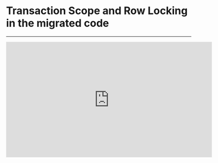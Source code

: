 ﻿# Transaction Scope and Row Locking in the migrated code

---
<iframe width="560" height="315" src="https://www.youtube.com/embed/6OIAH_HOGKU?list=PL1DEQjXG2xnKSd0Q-_NVh7KZzGRxxHcHc" frameborder="0" allowfullscreen></iframe>